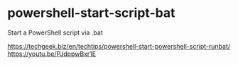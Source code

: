 # powershell-start-script-bat
Start a PowerShell script via .bat

https://techgeek.biz/en/techtips/powershell-start-powershell-script-runbat/
https://youtu.be/PJdppwBxr1E